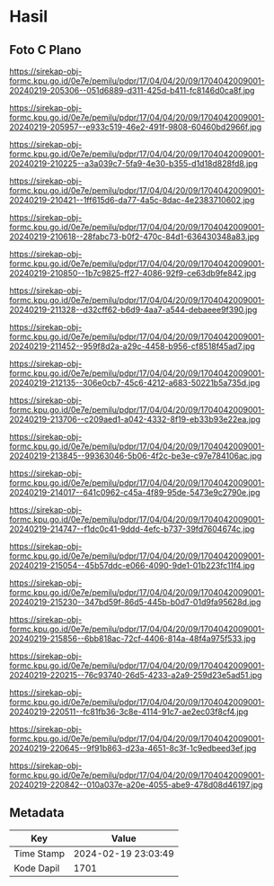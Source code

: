 # Hasil

## Foto C Plano

https://sirekap-obj-formc.kpu.go.id/0e7e/pemilu/pdpr/17/04/04/20/09/1704042009001-20240219-205306--051d6889-d311-425d-b411-fc8146d0ca8f.jpg

https://sirekap-obj-formc.kpu.go.id/0e7e/pemilu/pdpr/17/04/04/20/09/1704042009001-20240219-205957--e933c519-46e2-491f-9808-60460bd2966f.jpg

https://sirekap-obj-formc.kpu.go.id/0e7e/pemilu/pdpr/17/04/04/20/09/1704042009001-20240219-210225--a3a039c7-5fa9-4e30-b355-d1d18d828fd8.jpg

https://sirekap-obj-formc.kpu.go.id/0e7e/pemilu/pdpr/17/04/04/20/09/1704042009001-20240219-210421--1ff615d6-da77-4a5c-8dac-4e2383710602.jpg

https://sirekap-obj-formc.kpu.go.id/0e7e/pemilu/pdpr/17/04/04/20/09/1704042009001-20240219-210618--28fabc73-b0f2-470c-84d1-636430348a83.jpg

https://sirekap-obj-formc.kpu.go.id/0e7e/pemilu/pdpr/17/04/04/20/09/1704042009001-20240219-210850--1b7c9825-ff27-4086-92f9-ce63db9fe842.jpg

https://sirekap-obj-formc.kpu.go.id/0e7e/pemilu/pdpr/17/04/04/20/09/1704042009001-20240219-211328--d32cff62-b6d9-4aa7-a544-debaeee9f390.jpg

https://sirekap-obj-formc.kpu.go.id/0e7e/pemilu/pdpr/17/04/04/20/09/1704042009001-20240219-211452--959f8d2a-a29c-4458-b956-cf8518f45ad7.jpg

https://sirekap-obj-formc.kpu.go.id/0e7e/pemilu/pdpr/17/04/04/20/09/1704042009001-20240219-212135--306e0cb7-45c6-4212-a683-50221b5a735d.jpg

https://sirekap-obj-formc.kpu.go.id/0e7e/pemilu/pdpr/17/04/04/20/09/1704042009001-20240219-213706--c209aed1-a042-4332-8f19-eb33b93e22ea.jpg

https://sirekap-obj-formc.kpu.go.id/0e7e/pemilu/pdpr/17/04/04/20/09/1704042009001-20240219-213845--99363046-5b06-4f2c-be3e-c97e784106ac.jpg

https://sirekap-obj-formc.kpu.go.id/0e7e/pemilu/pdpr/17/04/04/20/09/1704042009001-20240219-214017--641c0962-c45a-4f89-95de-5473e9c2790e.jpg

https://sirekap-obj-formc.kpu.go.id/0e7e/pemilu/pdpr/17/04/04/20/09/1704042009001-20240219-214747--f1dc0c41-9ddd-4efc-b737-39fd7604674c.jpg

https://sirekap-obj-formc.kpu.go.id/0e7e/pemilu/pdpr/17/04/04/20/09/1704042009001-20240219-215054--45b57ddc-e066-4090-9de1-01b223fc11f4.jpg

https://sirekap-obj-formc.kpu.go.id/0e7e/pemilu/pdpr/17/04/04/20/09/1704042009001-20240219-215230--347bd59f-86d5-445b-b0d7-01d9fa95628d.jpg

https://sirekap-obj-formc.kpu.go.id/0e7e/pemilu/pdpr/17/04/04/20/09/1704042009001-20240219-215856--6bb818ac-72cf-4406-814a-48f4a975f533.jpg

https://sirekap-obj-formc.kpu.go.id/0e7e/pemilu/pdpr/17/04/04/20/09/1704042009001-20240219-220215--76c93740-26d5-4233-a2a9-259d23e5ad51.jpg

https://sirekap-obj-formc.kpu.go.id/0e7e/pemilu/pdpr/17/04/04/20/09/1704042009001-20240219-220511--fc81fb36-3c8e-4114-91c7-ae2ec03f8cf4.jpg

https://sirekap-obj-formc.kpu.go.id/0e7e/pemilu/pdpr/17/04/04/20/09/1704042009001-20240219-220645--9f91b863-d23a-4651-8c3f-1c9edbeed3ef.jpg

https://sirekap-obj-formc.kpu.go.id/0e7e/pemilu/pdpr/17/04/04/20/09/1704042009001-20240219-220842--010a037e-a20e-4055-abe9-478d08d46197.jpg


## Metadata

| Key        | Value               |
| ---------- | ------------------- |
| Time Stamp | 2024-02-19 23:03:49 |
| Kode Dapil | 1701                |



